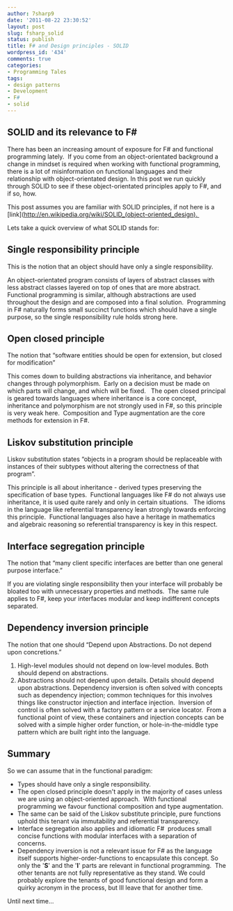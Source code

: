 ```yaml
---
author: 7sharp9
date: '2011-08-22 23:30:52'
layout: post
slug: fsharp_solid
status: publish
title: F# and Design principles - SOLID
wordpress_id: '434'
comments: true
categories:
- Programming Tales
tags:
- design patterns
- Development
- F#
- solid
---
```


## SOLID and its relevance to F# 

There has been an increasing amount of exposure for F# and functional
programming lately.  If you come from an object-orientated background a change
in mindset is required when working with functional programming, there is a
lot of misinformation on functional languages and their relationship with
object-orientated design.  In this post we run quickly through SOLID to see if these object-orientated principles apply to F#, and if so, how.<!-- more -->
  
This post assumes you are familiar with SOLID principles, if not here is a
[link](http://en.wikipedia.org/wiki/SOLID_(object-oriented_design).  

Lets take a quick overview of what SOLID stands for:

## Single responsibility principle

This is the notion that an object should have only a single responsibility.

An object-orientated program consists of layers of abstract classes with less
abstract classes layered on top of ones that are more abstract.  Functional
programming is similar, although abstractions are used throughout the design
and are composed into a final solution.  Programming in F# naturally forms
small succinct functions which should have a single purpose, so the single
responsibility rule holds strong here.

## Open closed principle

The notion that “software entities should be open for extension, but closed
for modification”

This comes down to building abstractions via inheritance, and behavior changes
through polymorphism.  Early on a decision must be made on which parts will
change, and which will be fixed.   The open closed principal is geared towards
languages where inheritance is a core concept, inheritance and polymorphism
are not strongly used in F#, so this principle is very weak here.  Composition
and Type augmentation are the core methods for extension in F#.

## Liskov substitution principle

Liskov substitution states “objects in a program should be replaceable with
instances of their subtypes without altering the correctness of that program”.

This principle is all about inheritance - derived types preserving the
specification of base types.  Functional languages like F# do not always use
inheritance, it is used quite rarely and only in certain situations.   The
idioms in the language like referential transparency lean strongly towards
enforcing this principle.  Functional languages also have a heritage in
mathematics and algebraic reasoning so referential transparency is key in this
respect.

## Interface segregation principle

The notion that “many client specific interfaces are better than one general
purpose interface.”

If you are violating single responsibility then your interface will probably
be bloated too with unnecessary properties and methods.  The same rule applies
to F#, keep your interfaces modular and keep indifferent concepts separated.

## Dependency inversion principle

The notion that one should “Depend upon Abstractions. Do not depend upon
concretions.”

  1. High-level modules should not depend on low-level modules. Both should depend on abstractions.
  2. Abstractions should not depend upon details. Details should depend upon abstractions.
Dependency inversion is often solved with concepts such as dependency
injection; common techniques for this involves things like constructor
injection and interface injection.  Inversion of control is often solved with
a factory pattern or a service locator.  From a functional point of view,
these containers and injection concepts can be solved with a simple higher
order function, or hole-in-the-middle type pattern which are built right into
the language.

## Summary

So we can assume that in the functional paradigm:

  * Types should have only a single responsibility.
  * The open closed principle doesn't apply in the majority of cases unless we are using an object-oriented approach.  With functional programming we favour functional composition and type augmentation.
  * The same can be said of the Liskov substitute principle, pure functions uphold this tenant via immutability and referential transparency.
  * Interface segregation also applies and idiomatic F#  produces small concise functions with modular interfaces with a separation of concerns.
  * Dependency inversion is not a relevant issue for F# as the language itself supports higher-order-functions to encapsulate this concept.
So only the '**S**' and the '**I**' parts are relevant in functional
programming.  The other tenants are not fully representative as they stand.
We could probably explore the tenants of good functional design and form a
quirky acronym in the process, but Ill leave that for another time.

Until next time...

